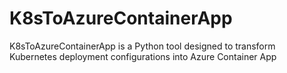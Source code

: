 # K8sToAzureContainerApp
K8sToAzureContainerApp is a Python tool designed to transform Kubernetes deployment configurations into Azure Container App
